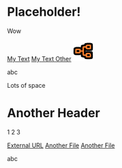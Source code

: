 # Placeholder!
Wow

[My Text](#placeholder!)
[My Text Other](<#another header>)
![Image Test](MoonFlow/asset/app/icon/eventflow.png)




abc























Lots of space









# Another Header
1 2 3

[External URL](https://google.com)
[Another File](placeholder2)
[Another File](<placeholder2#Other label>)





























abc